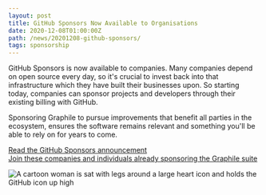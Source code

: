 ```yaml
---
layout: post
title: GitHub Sponsors Now Available to Organisations
date: 2020-12-08T01:00:00Z
path: /news/20201208-github-sponsors/
tags: sponsorship
---
```


GitHub Sponsors is now available to companies. Many companies depend on open
source every day, so it's crucial to invest back into that infrastructure which
they have built their businesses upon. So starting today, companies can sponsor
projects and developers through their existing billing with GitHub.

Sponsoring Graphile to pursue improvements that benefit all parties in the
ecosystem, ensures the software remains relevant and something you'll be able to
rely on for years to come.

[Read the GitHub Sponsors announcement](https://github.com/sponsors)  
[Join these companies and individuals already sponsoring the Graphile suite](/sponsor/)

![A cartoon woman is sat with legs around a large heart icon and holds the GitHub icon up high](/assets/images/undraw_appreciation_github.svg)
